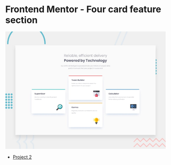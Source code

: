 # Frontend Mentor - Four card feature section

![Design preview for the Four card feature section coding challenge](./design/desktop-preview.jpg)

* [Project 2](https://prakashatma.github.io/frontend/four-card-feature-section-master/)

